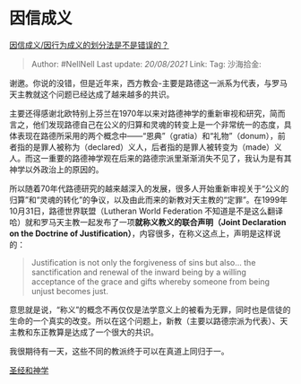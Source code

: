 # 因信成义
[因信成义/因行为成义的划分法是不是错误的？](https://www.zhihu.com/question/271207591/answer/366374909)

> Author: #NellNell
> Last update: *20/08/2021*
> Link:
> Tag:
> 沙海拾金:

谢邀。你说的没错，但是近年来，西方教会-主要是路德这一派系为代表，与罗马天主教就这个问题已经达成了越来越多的共识。

主要还得感谢北欧特别上芬兰在1970年以来对路德神学的重新审视和研究，简而言之，他们发现路德自己在公义的归算和灵魂的转变上是一个非常统一的态度，具体表现在路德所采用的两个概念中——“恩典”（gratia）和“礼物”（donum），前者指的是罪人被称为（declared）义人，后者指的是罪人被转变为（made）义人。而这一重要的路德神学观在后来的路德宗派里渐渐消失不见了，我认为是有其神学以外政治上的原因的。

所以随着70年代路德研究的越来越深入的发展，很多人开始重新审视关于“公义的归算”和“灵魂的转化”的争议，以及由此而来的新教对天主教的“定罪”。在1999年10月31日，路德世界联盟（Lutheran World Federation 不知道是不是这么翻译哈）就和罗马天主教一起发布了一项**就称义教义的联合声明（Joint Declaration on the Doctrine of Justification）**，内容很多，在称义这点上，声明是这样说的：

> Justification is not only the forgiveness of sins but also... the sanctification and renewal of the inward being by a willing acceptance of the grace and gifts whereby someone from being unjust becomes just.

意思就是说，“称义”的概念不再仅仅是法学意义上的被看为无罪，同时也是信徒的生命的一个真实的改变。所以在这个问题上，新教（主要以路德宗派为代表）、天主教和东正教算是达成了一个很大的共识。

我很期待有一天，这些不同的教派终于可以在真道上同归于一。

[圣经和神学](https://www.zhihu.com/collection/313814574)
